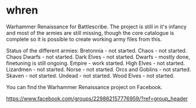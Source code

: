 # whren
 Warhammer Renaissance for Battlescribe. The project is still in it's infancy and most of the armies are still missing, though the core catalogue is complete so it is possible to create working army files from this.
 
Status of the different armies:
Bretonnia - not started.
Chaos - not started.
Chaos Dwarfs - not started.
Dark Elves - not started.
Dwarfs - mostly done, finetuning is still ongoing.
Empire - work started.
High Elves - not started.
Lizardmen - not started.
Norse - not started.
Orcs and Goblins - not started.
Skaven - not started.
Undead - not started.
Wood Elves - not started.
 
 You can find the Warhammer Renaissance project on Facebook.
 
 https://www.facebook.com/groups/229862157776959/?ref=group_header
